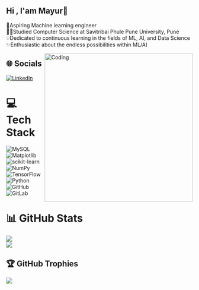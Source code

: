 ## Hi , I'am Mayur👋
🤖Aspiring Machine learning engineer<br>👨‍🎓Studied Computer Science at Savitribai Phule Pune University, Pune<br>💡Dedicated to continuous learning in the fields of ML, AI, and Data Science<br>✨Enthusiastic about the endless possibilities within ML/AI

<img align="right" alt="Coding" width="400" src="[https://camo.githubusercontent.com/130ffc354b6ee3c8c9e506276e598bf4e19ea7950df203dacf6aeee4fc543a50/68747470733a2f2f616e616c7974696373696e6469616d61672e636f6d2f77702d636f6e74656e742f75706c6f6164732f323031382f31322f646576656c6f7065722d6472696262626c652e676966](https://tenor.com/view/work-internet-computer-penguin-working-gif-10660376455808528935)">

## 🌐 Socials
[![LinkedIn](https://img.shields.io/badge/LinkedIn-%230077B5.svg?logo=linkedin&logoColor=white)](https://linkedin.com/in/www.linkedin.com/in/mayurchandekar) 

# 💻 Tech Stack
![MySQL](https://img.shields.io/badge/mysql-4479A1.svg?style=for-the-badge&logo=mysql&logoColor=white) ![Matplotlib](https://img.shields.io/badge/Matplotlib-%23ffffff.svg?style=for-the-badge&logo=Matplotlib&logoColor=black) ![scikit-learn](https://img.shields.io/badge/scikit--learn-%23F7931E.svg?style=for-the-badge&logo=scikit-learn&logoColor=white) ![NumPy](https://img.shields.io/badge/numpy-%23013243.svg?style=for-the-badge&logo=numpy&logoColor=white) ![TensorFlow](https://img.shields.io/badge/TensorFlow-%23FF6F00.svg?style=for-the-badge&logo=TensorFlow&logoColor=white) ![Python](https://img.shields.io/badge/python-3670A0?style=for-the-badge&logo=python&logoColor=ffdd54) ![GitHub](https://img.shields.io/badge/github-%23121011.svg?style=for-the-badge&logo=github&logoColor=white) ![GitLab](https://img.shields.io/badge/gitlab-%23181717.svg?style=for-the-badge&logo=gitlab&logoColor=white)
# 📊 GitHub Stats
![](https://github-readme-stats.vercel.app/api?username=Mayurchandekar1&theme=dark&hide_border=false&include_all_commits=false&count_private=false)<br/>
![](https://github-readme-streak-stats.herokuapp.com/?user=Mayurchandekar1&theme=dark&hide_border=false)<br/>
## 🏆 GitHub Trophies
![](https://github-profile-trophy.vercel.app/?username=Mayurchandekar1&theme=radical&no-frame=false&no-bg=true&margin-w=4)

